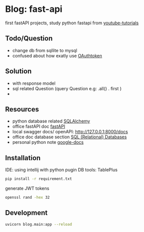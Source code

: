 # Blog: fast-api
first fastAPI projects,
study python fastapi from [youtube-tutorials](https://www.youtube.com/watch?v=7t2alSnE2-I)

## Todo/Question
- change db from sqllite to mysql
- confused about how exatly use [OAuthtoken](https://fastapi.tiangolo.com/tutorial/security/oauth2-jwt/)

## Solution
- with response model
- sql related Question (query Question e.g: .all() . first )
-

## Resources
- python database related [SQLAlchemy](https://docs.sqlalchemy.org/en/14/orm/query.html?highlight=query+filter#sqlalchemy.orm.Query.filter)
- office fastAPI doc [fastAPI](https://fastapi.tiangolo.com/)
- local swagger docs/ openAPI: http://127.0.0.1:8000/docs
- office doc database section [SQL (Relational) Databases](https://fastapi.tiangolo.com/tutorial/sql-databases/)
- personal python note [google-docs](https://docs.google.com/document/d/17jJSKdm6a83o5O2lo61h4JgyYeN1fCdzdHU8_iRxKOI/edit#heading=h.z95qcn10mhm)

## Installation
IDE: using intellij with python pugin
DB tools: TablePlus
```sh
pip install -r requirement.txt
```

generate JWT tokens
```sh
openssl rand -hex 32
```

## Development

```sh
uvicorn blog.main:app --reload
```






